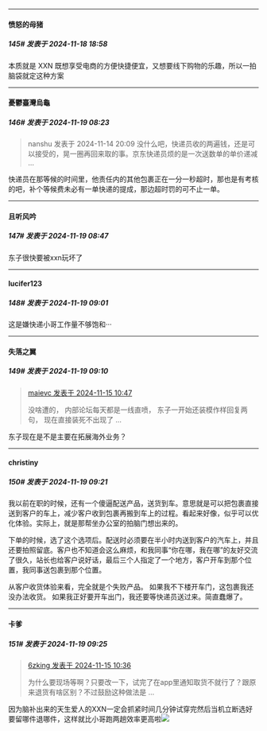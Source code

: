 ﻿
*****

####  愤怒的母猪  
##### 145#       发表于 2024-11-18 18:58

本质就是 XXN 既想享受电商的方便快捷便宜，又想要线下购物的乐趣，所以一拍脑袋就定这种方案


*****

####  憂鬱臺灣烏龜  
##### 146#       发表于 2024-11-19 08:23

<blockquote>nanshu 发表于 2024-11-14 20:09
没什么吧，快递员收的两遍钱，还是可以接受的，晃一圈再回来取的事。京东快递员烦的是一次送数单的单价递减 ...</blockquote>
快递员在那等候的时间里，他责任内的其他包裹正在一分一秒超时，那也是有考核的吧，补个等候费未必有一单快递的提成，那边超时罚的可不止一单。


*****

####  且听风吟  
##### 147#       发表于 2024-11-19 08:47

东子很快要被xxn玩坏了


*****

####  lucifer123  
##### 148#       发表于 2024-11-19 09:01

这是嫌快递小哥工作量不够饱和···


*****

####  失落之翼  
##### 149#       发表于 2024-11-19 09:10

<blockquote><a href="httphttps://bbs.saraba1st.com/2b/forum.php?mod=redirect&amp;goto=findpost&amp;pid=66700650&amp;ptid=2206897" target="_blank">maievc 发表于 2024-11-15 10:47</a>

没啥遭的， 内部论坛每天都是一线直喷， 东子一开始还装模作样回复两句， 现在直接装死不出现了 ...</blockquote>
东子现在是不是主要在拓展海外业务？


*****

####  christiny  
##### 150#       发表于 2024-11-19 09:21

我以前在职的时候，还有一个傻逼配送产品，送货到车。意思就是可以把包裹直接送到客户的车上，减少客户收到包裹再搬到车上的过程。看起来好像，似乎可以优化体验。实际上，就是那帮坐办公室的拍脑门想出来的。

下单的时候，选了这个选项后。配送时必须要在半小时内送到客户的汽车上，并且还要拍照留底。客户也不知道会这么麻烦，和我同事“你在哪，我在哪”的友好交流了很久，站长也给客户说好话，最后三个人指定了一个地方，客户开车到那个位置，我同事送包裹到那个位置。

从客户收货体验来看，完全就是个失败产品。 如果我不下楼开车门，这包裹我还没办法收货。 如果我正好要开车出门，我还要等快递员送过来。简直蠢爆了。

*****

####  卡爹  
##### 151#       发表于 2024-11-19 09:25

<blockquote><a href="httphttps://bbs.saraba1st.com/2b/forum.php?mod=redirect&amp;goto=findpost&amp;pid=66700526&amp;ptid=2206897" target="_blank">6zking 发表于 2024-11-15 10:36</a>

为什么要现场等啊？只要改一下，试完了在app里通知取货不就行了？跟原来退货有啥区别？不过鼓励这种做法是 ...</blockquote>
因为脑补出来的天生爱人的XXN一定会抓紧时间几分钟试穿完然后当机立断选好要留哪件退哪件，这样就比小哥跑两趟效率更高啦<img src="https://static.saraba1st.com/image/smiley/face/159.jpg" referrerpolicy="no-referrer">

